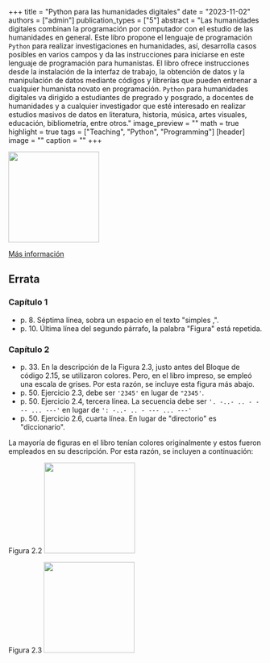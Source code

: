 +++
title = "Python para las humanidades digitales"
date = "2023-11-02"
authors = ["admin"]
publication_types = ["5"]
abstract = "Las humanidades digitales combinan la programación por computador con el estudio de las humanidades en general. Este libro propone el lenguaje de programación `Python` para realizar investigaciones en humanidades, así, desarrolla casos posibles en varios campos y da las instrucciones para iniciarse en este lenguaje de programación para humanistas. El libro ofrece instrucciones desde la instalación de la interfaz de trabajo, la obtención de datos y la manipulación de datos mediante códigos y librerías que pueden entrenar a cualquier humanista novato en programación. `Python` para humanidades digitales va dirigido a estudiantes de pregrado y posgrado, a docentes de humanidades y a cualquier investigador que esté interesado en realizar estudios masivos de datos en literatura, historia, música, artes visuales, educación, bibliometría, entre otros."
image_preview = ""
math = true
highlight = true
tags = ["Teaching", "Python", "Programming"]
[header]
image = ""
caption = ""
+++

<img src="https://www.ecoeediciones.com/wp-content/uploads/2023/11/9789585038226-9789585038233-python-para-las-humanidades-digitales-1ra-edicion.png"  width="180"/>

[Más información](https://www.ecoeediciones.com/producto/python-para-las-humanidades-digitales-1ra-edicion/)

## Errata


### Capítulo 1

* p. 8. Séptima línea, sobra un espacio en el texto "simples ,".
* p. 10. Última línea del segundo párrafo, la palabra "Figura" está repetida.
  
### Capítulo 2

* p. 33. En la descripción de la Figura 2.3, justo antes del Bloque de código 2.15, se utilizaron colores. Pero, en el libro impreso, se empleó una escala de grises. Por esta razón, se incluye esta figura más abajo.
* p. 50. Ejercicio 2.3, debe ser `'2345'` en lugar de `"2345'`.
* p. 50. Ejercicio 2.4, tercera línea. La secuencia debe ser `'. -..- .. - --- ... ---'` en lugar de `': -..- .. - --- ... ---'`
* p. 50. Ejercicio 2.6, cuarta línea. En lugar de "directorio" es "diccionario".

La mayoría de figuras en el libro tenían colores originalmente y estos fueron empleados en su descripción. Por esta razón, se incluyen a continuación: 

Figura 2.2
<img src="https://alexrojas.netlify.app/media/pyH/espaciosCol.png"  width="180"/>

Figura 2.3
<img src="https://alexrojas.netlify.app/media/pyH/espaciosCol.png"  width="180"/>






